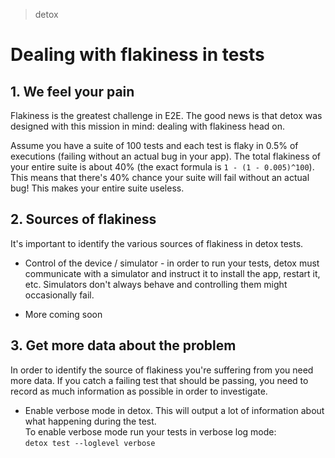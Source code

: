 > detox

# Dealing with flakiness in tests

## 1. We feel your pain

Flakiness is the greatest challenge in E2E. The good news is that detox was designed with this mission in mind: dealing with flakiness head on.

Assume you have a suite of 100 tests and each test is flaky in 0.5% of executions (failing without an actual bug in your app). The total flakiness of your entire suite is about 40% (the exact formula is `1 - (1 - 0.005)^100`). This means that there's 40% chance your suite will fail without an actual bug! This makes your entire suite useless.

## 2. Sources of flakiness

It's important to identify the various sources of flakiness in detox tests.

* Control of the device / simulator - in order to run your tests, detox must communicate with a simulator and instruct it to install the app, restart it, etc. Simulators don't always behave and controlling them might occasionally fail.

* More coming soon

## 3. Get more data about the problem

In order to identify the source of flakiness you're suffering from you need more data. If you catch a failing test that should be passing, you need to record as much information as possible in order to investigate.

* Enable verbose mode in detox. This will output a lot of information about what happening during the test.<br>
To enable verbose mode run your tests in verbose log mode:<br>`detox test --loglevel verbose`